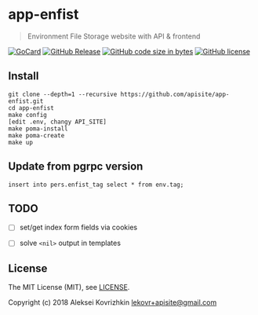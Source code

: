 # app-enfist
> Environment File Storage website with API &amp; frontend

[![GoCard][gc1]][gc2]
 [![GitHub Release][gr1]][gr2]
 [![GitHub code size in bytes][sz]]()
 [![GitHub license][gl1]][gl2]

[gc1]: https://goreportcard.com/badge/apisite/app-enfist
[gc2]: https://goreportcard.com/report/github.com/apisite/app-enfist
[gr1]: https://img.shields.io/github/release/apisite/app-enfist.svg
[gr2]: https://github.com/apisite/app-enfist/releases
[sz]: https://img.shields.io/github/languages/code-size/apisite/app-enfist.svg
[gl1]: https://img.shields.io/github/license/apisite/app-enfist.svg
[gl2]: LICENSE

## Install

```
git clone --depth=1 --recursive https://github.com/apisite/app-enfist.git
cd app-enfist
make config
[edit .env, changу API_SITE]
make poma-install
make poma-create
make up
```

## Update from pgrpc version

```
insert into pers.enfist_tag select * from env.tag;
```

## TODO

* [ ] set/get index form fields via cookies
* [ ] solve `<nil>` output in templates


## License

The MIT License (MIT), see [LICENSE](LICENSE).

Copyright (c) 2018 Aleksei Kovrizhkin <lekovr+apisite@gmail.com>

